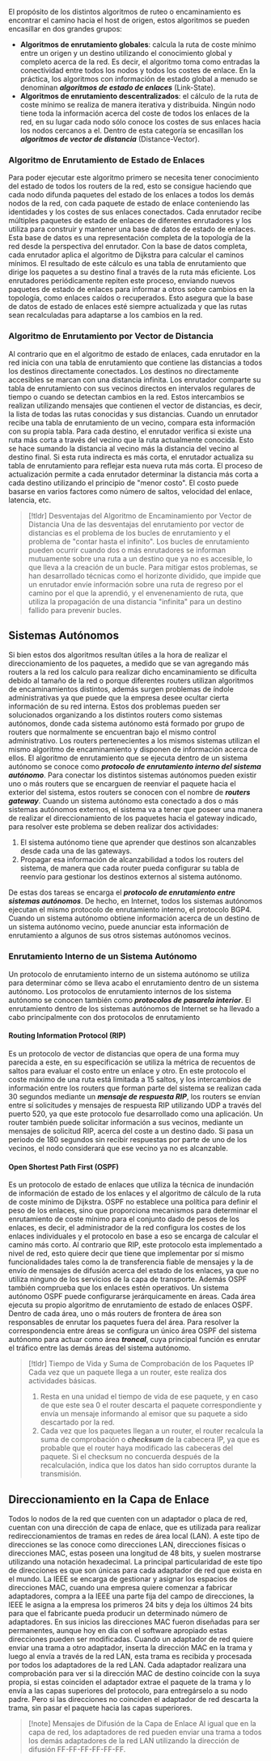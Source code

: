 El propósito de los distintos algoritmos de ruteo o encaminamiento es encontrar el camino hacia el host de origen, estos algoritmos se pueden encasillar en dos grandes grupos:

- **Algoritmos de enrutamiento globales**: calcula la ruta de coste mínimo entre un origen y un destino utilizando el conocimiento global y completo acerca de la red. Es decir, el algoritmo toma como entradas la conectividad entre todos los nodos y todos los costes de enlace. En la práctica, los algoritmos con información de estado global a menudo se denominan ***algoritmos de estado de enlaces*** (Link-State).
- **Algoritmos de enrutamiento descentralizados**: el cálculo de la ruta de coste mínimo se realiza de manera iterativa y distribuida. Ningún nodo tiene toda la información acerca del coste de todos los enlaces de la red, en su lugar cada nodo sólo conoce los costes de sus enlaces hacia los nodos cercanos a el. Dentro de esta categoría se encasillan los ***algoritmos de vector de distancia*** (Distance-Vector).

### Algoritmo de Enrutamiento de Estado de Enlaces

Para poder ejecutar este algoritmo primero se necesita tener conocimiento del estado de todos los routers de la red, esto se consigue haciendo que cada nodo difunda paquetes del estado de los enlaces a todos los demás nodos de la red, con cada paquete de estado de enlace conteniendo las identidades y los costes de sus enlaces conectados. 
Cada enrutador recibe múltiples paquetes de estado de enlaces de diferentes enrutadores y los utiliza para construir y mantener una base de datos de estado de enlaces. Esta base de datos es una representación completa de la topología de la red desde la perspectiva del enrutador. Con la base de datos completa, cada enrutador aplica el algoritmo de Dijkstra para calcular el caminos mínimos. El resultado de este cálculo es una tabla de enrutamiento que dirige los paquetes a su destino final a través de la ruta más eficiente.
Los enrutadores periódicamente repiten este proceso, enviando nuevos paquetes de estado de enlaces para informar a otros sobre cambios en la topología, como enlaces caídos o recuperados. Esto asegura que la base de datos de estado de enlaces esté siempre actualizada y que las rutas sean recalculadas para adaptarse a los cambios en la red.

### Algoritmo de Enrutamiento por Vector de Distancia

Al contrario que en el algoritmo de estado de enlaces, cada enrutador en la red inicia con una tabla de enrutamiento que contiene las distancias a todos los destinos directamente conectados. Los destinos no directamente accesibles se marcan con una distancia infinita.
Los enrutador comparte su tabla de enrutamiento con sus vecinos directos en intervalos regulares de tiempo o cuando se detectan cambios en la red. Estos intercambios se realizan utilizando mensajes que contienen el vector de distancias, es decir, la lista de todas las rutas conocidas y sus distancias.
Cuando un enrutador recibe una tabla de enrutamiento de un vecino, compara esta información con su propia tabla. Para cada destino, el enrutador verifica si existe una ruta más corta a través del vecino que la ruta actualmente conocida. Esto se hace sumando la distancia al vecino más la distancia del vecino al destino final. Si esta ruta indirecta es más corta, el enrutador actualiza su tabla de enrutamiento para reflejar esta nueva ruta más corta.
El proceso de actualización permite a cada enrutador determinar la distancia más corta a cada destino utilizando el principio de "menor costo". El costo puede basarse en varios factores como número de saltos, velocidad del enlace, latencia, etc.

>[!tldr] Desventajas del Algoritmo de Encaminamiento por Vector de Distancia
>Una de las desventajas del enrutamiento por vector de distancias es el problema de los bucles de enrutamiento y el problema de "contar hasta el infinito". Los bucles de enrutamiento pueden ocurrir cuando dos o más enrutadores se informan mutuamente sobre una ruta a un destino que ya no es accesible, lo que lleva a la creación de un bucle.
>Para mitigar estos problemas, se han desarrollado técnicas como el horizonte dividido, que impide que un enrutador envíe información sobre una ruta de regreso por el camino por el que la aprendió, y el envenenamiento de ruta, que utiliza la propagación de una distancia "infinita" para un destino fallido para prevenir bucles.
## Sistemas Autónomos

Si bien estos dos algoritmos resultan útiles a la hora de realizar el direccionamiento de los paquetes, a medido que se van agregando más routers a la red los calculo para realizar dicho encaminamiento se dificulta debido al tamaño de la red o porque diferentes routers utilizan algoritmos de encaminamientos distintos, además surgen problemas de índole administrativas ya que puede que la empresa desee ocultar cierta información de su red interna.
Estos dos problemas pueden ser solucionados organizando a los distintos routers como sistemas autónomos, donde cada sistema autónomo está formado por grupo de routers que normalmente se encuentran bajo el mismo control administrativo. Los routers pertenecientes a los mismos sistemas utilizan el mismo algoritmo de encaminamiento y disponen de información acerca de ellos. El algoritmo de enrutamiento que se ejecuta dentro de un sistema autónomo se conoce como ***protocolo de enrutamiento interno del sistema autónomo***. Para conectar los distintos sistemas autónomos pueden existir uno o más routers que se encarguen de reenviar el paquete hacia el exterior del sistema, estos routers se conocen con el nombre de ***routers gateway***.
Cuando un sistema autónomo esta conectado a dos o más sistemas autónomos externos, el sistema va a tener que poseer una manera de realizar el direccionamiento de los paquetes hacia el gateway indicado, para resolver este problema se deben realizar dos actividades:

1. El sistema autónomo tiene que aprender que destinos son alcanzables desde cada una de las gateways.
2. Propagar esa información de alcanzabilidad a todos los routers del sistema, de manera que cada router pueda configurar su tabla de reenvío para gestionar los destinos externos al sistema autónomo.

De estas dos tareas se encarga el ***protocolo de enrutamiento entre sistemas autónomos***. De hecho, en Internet, todos los sistemas autónomos ejecutan el mismo protocolo de enrutamiento interno, el protocolo BGP4. Cuando un sistema autónomo obtiene información acerca de un destino de un sistema autónomo vecino, puede anunciar esta información de enrutamiento a algunos de sus otros sistemas autónomos vecinos.

### Enrutamiento Interno de un Sistema Autónomo

Un protocolo de enrutamiento interno de un sistema autónomo se utiliza para determinar cómo se lleva acabo el enrutamiento dentro de un sistema autónomo. Los protocolos de enrutamiento internos de los sistema autónomo se conocen también como ***protocolos de pasarela interior***. El enrutamiento dentro de los sistemas autónomos de Internet se ha llevado a cabo principalmente con dos protocolos de enrutamiento
#### Routing Information Protocol (RIP)

Es un protocolo de vector de distancias que opera de una forma muy parecida a este, en su especificación se utiliza la métrica de recuentos de saltos para evaluar el costo entre un enlace y otro. En este protocolo el coste máximo de una ruta está limitada a 15 saltos, y los intercambios de información entre los routers que forman parte del sistema se realizan cada 30 segundos mediante un ***mensaje de respuesta RIP***, los routers se envían entre sí solicitudes y mensajes de respuesta RIP utilizando UDP a través del puerto 520, ya que este protocolo fue desarrollado como una aplicación. Un router también puede solicitar información a sus vecinos, mediante un mensajes de solicitud RIP, acerca del coste a un destino dado. Si pasa un periodo de 180 segundos sin recibir respuestas por parte de uno de los vecinos, el nodo considerará que ese vecino ya no es alcanzable.
#### Open Shortest Path First (OSPF)

Es un protocolo de estado de enlaces que utiliza la técnica de inundación de información de estado de los enlaces y el algoritmo de cálculo de la ruta de coste mínimo de Dijkstra. OSPF no establece una política para definir el peso de los enlaces, sino que proporciona mecanismos para determinar el enrutamiento de coste mínimo para el conjunto dado de pesos de los enlaces, es decir, el administrador de la red configura los costes de los enlaces individuales y el protocolo en base a eso se encarga de calcular el camino más corto.
Al contrario que RIP, este protocolo esta implementado a nivel de red, esto quiere decir que tiene que implementar por sí mismo funcionalidades tales como la de transferencia fiable de mensajes y la de envío de mensajes de difusión acerca del estado de los enlaces, ya que no utiliza ninguno de los servicios de la capa de transporte. Además OSPF también comprueba que los enlaces estén operativos.
Un sistema autónomo OSPF puede configurarse jerárquicamente en áreas. Cada área ejecuta su propio algoritmo de enrutamiento de estado de enlaces OSPF. Dentro de cada área, uno o más routers de frontera de área son responsables de enrutar los paquetes fuera del área. Para resolver la correspondencia entre áreas se configura un único área OSPF del sistema autónomo para actuar como área ***troncal***, cuya principal función es enrutar el tráfico entre las demás áreas del sistema autónomo.

>[!tldr] Tiempo de Vida y Suma de Comprobación de los Paquetes IP
>Cada vez que un paquete llega a un router, este realiza dos actividades básicas.
>1. Resta en una unidad el tiempo de vida de ese paquete, y en caso de que este sea 0 el router descarta el paquete correspondiente y envía un mensaje informando al emisor que su paquete a sido descartado por la red.
>2. Cada vez que los paquetes llegan a un router, el router recalcula la suma de comprobación o ***checksum*** de la cabecera IP, ya que es probable que el router haya modificado las cabeceras del paquete. Si el checksum no concuerda después de la recalculación, indica que los datos han sido corruptos durante la transmisión.

## Direccionamiento en la Capa de Enlace

Todos lo nodos de la red que cuenten con un adaptador o placa de red, cuentan con una dirección de capa de enlace, que es utilizada para realizar redireccionamientos de tramas en redes de área local (LAN). A este tipo de direcciones se las conoce como direcciones LAN, direcciones físicas o direcciones MAC, estas poseen una longitud de 48 bits, y suelen mostrarse utilizando una notación hexadecimal. La principal particularidad de este tipo de direcciones es que son únicas para cada adaptador de red que exista en el mundo. La IEEE se encarga de gestionar y asignar los espacios de direcciones MAC, cuando una empresa quiere comenzar a fabricar adaptadores, compra a la IEEE una parte fija del campo de direcciones, la IEEE le asigna a la empresa los primeros 24 bits y deja los últimos 24 bits para que el fabricante pueda producir un determinado número de adaptadores. En sus inicios las direcciones MAC fueron diseñadas para ser permanentes, aunque hoy en día con el software apropiado estas direcciones pueden ser modificadas.
Cuando un adaptador de red quiere enviar una trama a otro adaptador, inserta la dirección MAC en la trama y luego al envía a través de la red LAN, esta trama es recibida y procesada por todos los adaptadores de la red LAN. Cada adaptador realizara una comprobación para ver si la dirección MAC de destino coincide con la suya propia, si estas coinciden el adaptador extrae el paquete de la trama y lo envía a las capas superiores del protocolo, para entregárselo a su nodo padre. Pero si las direcciones no coinciden el adaptador de red descarta la trama, sin pasar el paquete hacia las capas superiores.

>[!note] Mensajes de Difusión de la Capa de Enlace
>Al igual que en la capa de red, los adaptadores de red pueden enviar una trama a todos los demás adaptadores de la red LAN utilizando la dirección de difusión FF-FF-FF-FF-FF-FF.
